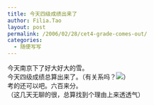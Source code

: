 ```yaml
---
title: 今天四级成绩出来了
author: Filia.Tao
layout: post
permalink: /2006/02/28/cet4-grade-comes-out/
categories:
  - 随便写写
---
```

<div>
  今天南京下了好大好大的雪。<br /> 今天四级成绩总算出来了。（有关系吗？<img src="/rte/emoticons/smile_wink.gif" />）<br /> 考的还可以吧。六百来分。<br /> （这几天无聊的很，总算找到个理由上来透透气）
</div>

<img width="1" height="1" border="0" src="http://c.services.spaces.live.com/CollectionWebService/c.gif?space=why-gudu&#038;page=RSS%3a+%e4%bb%8a%e5%a4%a9%e5%9b%9b%e7%ba%a7%e6%88%90%e7%bb%a9%e5%87%ba%e6%9d%a5%e4%ba%86&#038;referrer=" /><img width="0" height="0" src="http://c.live.com/c.gif?NC=31263&#038;NA=1149&#038;PI=73329&#038;RF=&#038;DI=3919&#038;PS=85545&#038;TP=why-gudu.spaces.live.com&#038;GT1=why-gudu%3b2052" />
